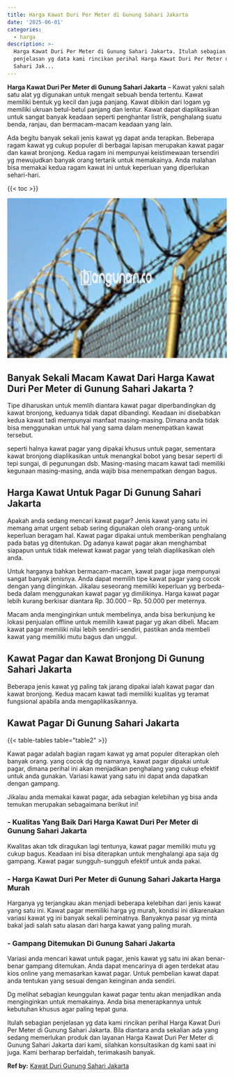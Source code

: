 ```yaml
---
title: Harga Kawat Duri Per Meter di Gunung Sahari Jakarta
date: '2025-06-01'
categories:
  - harga
description: >-
  Harga Kawat Duri Per Meter di Gunung Sahari Jakarta. Itulah sebagian
  penjelasan yg data kami rincikan perihal Harga Kawat Duri Per Meter di Gunung
  Sahari Jak...
---
```


**Harga Kawat Duri Per Meter di Gunung Sahari Jakarta** – Kawat yakni salah satu alat yg digunakan untuk mengait sebuah benda tertentu. Kawat memiliki bentuk yg kecil dan juga panjang. Kawat dibikin dari logam yg memiliki ukruan betul-betul panjang dan lentur. Kawat dapat diaplikasikan untuk sangat banyak keadaan seperti penghantar listrik, penghalang suatu benda, ranjau, dan bermacam-macam keadaan yang lain.

Ada begitu banyak sekali jenis kawat yg dapat anda terapkan. Beberapa ragam kawat yg cukup populer di berbagai lapisan merupakan kawat pagar dan kawat bronjong. Kedua ragam ini mempunyai keistimewaan tersendiri yg mewujudkan banyak orang tertarik untuk memakainya. Anda malahan bisa memakai kedua ragam kawat ini untuk keperluan yang diperlukan sehari-hari.

{{< toc >}}

![Harga Kawat Duri Per Meter di Gunung Sahari Jakarta](/images/jual-kawat-murah09.png)

## Banyak Sekali Macam Kawat Dari Harga Kawat Duri Per Meter di Gunung Sahari Jakarta ?

Tipe diharuskan untuk memlih diantara kawat pagar diperbandingkan dg kawat bronjong, keduanya tidak dapat dibandingi. Keadaan ini disebabkan kedua kawat tadi mempunyai manfaat masing-masing. Dimana anda tidak bisa menggunakan untuk hal yang sama dalam menempatkan kawat tersebut.

seperti halnya kawat pagar yang dipakai khusus untuk pagar, sementara kawat bronjong diaplikasikan untuk menangkal bobot yang besar seperti di tepi sungai, di pegunungan dsb. Masing-masing macam kawat tadi memiliki kegunaan masing-masing, anda wajib bisa menempatkan dengan bagus.

## Harga Kawat Untuk Pagar Di Gunung Sahari Jakarta

Apakah anda sedang mencari kawat pagar? Jenis kawat yang satu ini memang amat urgent sebab sering digunakan oleh orang-orang untuk keperluan beragam hal. Kawat pagar dipakai untuk memberikan penghalang pada batas yg ditentukan. Dg adanya kawat pagar akan menghambat siapapun untuk tidak melewat kawat pagar yang telah diaplikasikan oleh anda.

Untuk harganya bahkan bermacam-macam, kawat pagar juga mempunyai sangat banyak jenisnya. Anda dapat memilih tipe kawat pagar yang cocok dengan yang diinginkan. Jikalau seseorang memiliki keperluan yg berbeda-beda dalam menggunakan kawat pagar yg dimilikinya. Harga kawat pagar lebih kurang berkisar diantara Rp. 30.000 – Rp. 50.000 per meternya.

Macam anda menginginkan untuk membelinya, anda bisa berkunjung ke lokasi penjualan offline untuk memilih kawat pagar yg akan dibeli. Macam kawat pagar memiliki nilai lebih sendiri-sendiri, pastikan anda membeli kawat yang memiliki mutu bagus dan unggul.

## Kawat Pagar dan Kawat Bronjong Di Gunung Sahari Jakarta

Beberapa jenis kawat yg paling tak jarang dipakai ialah kawat pagar dan kawat bronjong. Kedua macam kawat tadi memiliki kualitas yg teramat fungsional apabila anda mengaplikasikannya.

## Kawat Pagar Di Gunung Sahari Jakarta

{{< table-tables table="table2" >}}

Kawat pagar adalah bagian ragam kawat yg amat populer diterapkan oleh banyak orang. yang cocok dg dg namanya, kawat pagar dipakai untuk pagar, dimana perihal ini akan menjadikan penghalang yang cukup efektif untuk anda gunakan. Variasi kawat yang satu ini dapat anda dapatkan dengan gampang.

Jikalau anda memakai kawat pagar, ada sebagian kelebihan yg bisa anda temukan merupakan sebagaimana berikut ini!

### \- Kualitas Yang Baik Dari Harga Kawat Duri Per Meter di Gunung Sahari Jakarta

Kwalitas akan tdk diragukan lagi tentunya, kawat pagar memiliki mutu yg cukup bagus. Keadaan ini bisa diterapkan untuk menghalangi apa saja dg gampang. Kawat pagar sungguh-sungguh efektif untuk anda pakai.

### \- Harga Kawat Duri Per Meter di Gunung Sahari Jakarta Harga Murah

Harganya yg terjangkau akan menjadi beberapa kelebihan dari jenis kawat yang satu ini. Kawat pagar memiliki harga yg murah, kondisi ini dikarenakan variasi kawat yg ini banyak sekali peminatnya. Banyaknya pasar yg minta bakal jadi salah satu alasan dari harga kawat yang paling murah.

### \- Gampang Ditemukan Di Gunung Sahari Jakarta

Variasi anda mencari kawat untuk pagar, jenis kawat yg satu ini akan benar-benar gampang ditemukan. Anda dapat mencarinya di agen terdekat atau kios online yang memasarkan kawat pagar. Untuk pembelian kawat dapat anda tentukan yang sesuai dengan keinginan anda sendiri.

Dg melihat sebagian keunggulan kawat pagar tentu akan menjadikan anda menginginkan untuk memakainya. Anda bisa menerapkannya untuk kebutuhan khusus agar paling tepat guna.

Itulah sebagian penjelasan yg data kami rincikan perihal Harga Kawat Duri Per Meter di Gunung Sahari Jakarta. Bila diantara anda sekalian ada yang sedang memerlukan produk dan layanan Harga Kawat Duri Per Meter di Gunung Sahari Jakarta dari kami, silahkan konsultasikan dg kami saat ini juga. Kami berharap berfaidah, terimakasih banyak.

**Ref by:** [Kawat Duri Gunung Sahari Jakarta](https://id.wikipedia.org/wiki/Kawat)
